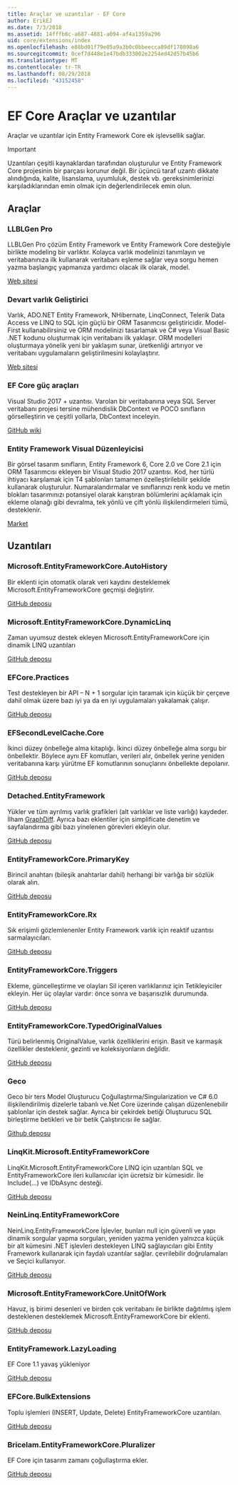 ```yaml
---
title: Araçlar ve uzantılar - EF Core
author: ErikEJ
ms.date: 7/3/2018
ms.assetid: 14fffb6c-a687-4881-a094-af4a1359a296
uid: core/extensions/index
ms.openlocfilehash: e88bd01f79e05a9a3b0c0bbeecca89df178098a6
ms.sourcegitcommit: 0cef7d448e1e47bdb333002e2254ed42d57b45b6
ms.translationtype: MT
ms.contentlocale: tr-TR
ms.lasthandoff: 08/29/2018
ms.locfileid: "43152458"
---
```

# <a name="ef-core-tools--extensions"></a>EF Core Araçlar ve uzantılar

Araçlar ve uzantılar için Entity Framework Core ek işlevsellik sağlar.

> [!IMPORTANT]  
> Uzantıları çeşitli kaynaklardan tarafından oluşturulur ve Entity Framework Core projesinin bir parçası korunur değil. Bir üçüncü taraf uzantı dikkate alındığında, kalite, lisanslama, uyumluluk, destek vb. gereksinimlerinizi karşıladıklarından emin olmak için değerlendirilecek emin olun.

## <a name="tools"></a>Araçlar

### <a name="llblgen-pro"></a>LLBLGen Pro

LLBLGen Pro çözüm Entity Framework ve Entity Framework Core desteğiyle birlikte modeling bir varlıktır. Kolayca varlık modelinizi tanımlayın ve veritabanınıza ilk kullanarak veritabanı eşleme sağlar veya sorgu hemen yazma başlangıç yapmanıza yardımcı olacak ilk olarak, model.

[Web sitesi](https://www.llblgen.com/)

### <a name="devart-entity-developer"></a>Devart varlık Geliştirici

Varlık, ADO.NET Entity Framework, NHibernate, LinqConnect, Telerik Data Access ve LINQ to SQL için güçlü bir ORM Tasarımcısı geliştiricidir. Model-First kullanabilirsiniz ve ORM modelinizi tasarlamak ve C# veya Visual Basic .NET kodunu oluşturmak için veritabanı ilk yaklaşır. ORM modelleri oluşturmaya yönelik yeni bir yaklaşım sunar, üretkenliği artırıyor ve veritabanı uygulamaların geliştirilmesini kolaylaştırır.

[Web sitesi](https://www.devart.com/entitydeveloper/)

### <a name="ef-core-power-tools"></a>EF Core güç araçları

Visual Studio 2017 + uzantısı. Varolan bir veritabanına veya SQL Server veritabanı projesi tersine mühendislik DbContext ve POCO sınıfların görselleştirin ve çeşitli yollarla, DbContext inceleyin.

[GitHub wiki](https://github.com/ErikEJ/SqlCeToolbox/wiki/EF-Core-Power-Tools)

### <a name="entity-framework-visual-editor"></a>Entity Framework Visual Düzenleyicisi

Bir görsel tasarım sınıfların, Entity Framework 6, Core 2.0 ve Core 2.1 için ORM Tasarımcısı ekleyen bir Visual Studio 2017 uzantısı. Kod, her türlü ihtiyacı karşılamak için T4 şablonları tamamen özelleştirilebilir şekilde kullanarak oluşturulur. Numaralandırmalar ve sınıflarınızı renk kodu ve metin blokları tasarımınızı potansiyel olarak karıştıran bölümlerini açıklamak için ekleme olanağı gibi devralma, tek yönlü ve çift yönlü ilişkilendirmeleri tümü, desteklenir.

[Market](https://marketplace.visualstudio.com/items?itemName=michaelsawczyn.EFDesigner)

## <a name="extensions"></a>Uzantıları

### <a name="microsoftentityframeworkcoreautohistory"></a>Microsoft.EntityFrameworkCore.AutoHistory

Bir eklenti için otomatik olarak veri kaydını desteklemek Microsoft.EntityFrameworkCore geçmişi değiştirir.

[GitHub deposu](https://github.com/Arch/AutoHistory/)

### <a name="microsoftentityframeworkcoredynamiclinq"></a>Microsoft.EntityFrameworkCore.DynamicLinq

Zaman uyumsuz destek ekleyen Microsoft.EntityFrameworkCore için dinamik LINQ uzantıları

 [GitHub deposu](https://github.com/StefH/System.Linq.Dynamic.Core/)

### <a name="efcorepractices"></a>EFCore.Practices

Test destekleyen bir API – N + 1 sorgular için taramak için küçük bir çerçeve dahil olmak üzere bazı iyi ya da en iyi uygulamaları yakalamak çalışır.

[GitHub deposu](https://github.com/riezebosch/efcore-practices/tree/master/src/EFCore.Practices/)

### <a name="efsecondlevelcachecore"></a>EFSecondLevelCache.Core

İkinci düzey önbelleğe alma kitaplığı. İkinci düzey önbelleğe alma sorgu bir önbellektir. Böylece aynı EF komutları, verileri alır, önbellek yerine yeniden veritabanına karşı yürütme EF komutlarının sonuçlarını önbellekte depolanır.

[GitHub deposu](https://github.com/VahidN/EFSecondLevelCache.Core/)

### <a name="detachedentityframework"></a>Detached.EntityFramework

Yükler ve tüm ayrılmış varlık grafikleri (alt varlıklar ve liste varlığı) kaydeder. İlham [GraphDiff](https://github.com/refactorthis/GraphDiff/). Ayrıca bazı eklentiler için simplificate denetim ve sayfalandırma gibi bazı yinelenen görevleri ekleyin olur.

[GitHub deposu](https://github.com/leonardoporro/Detached/)

### <a name="entityframeworkcoreprimarykey"></a>EntityFrameworkCore.PrimaryKey

Birincil anahtarı (bileşik anahtarlar dahil) herhangi bir varlığa bir sözlük olarak alın.

[GitHub deposu](https://github.com/NickStrupat/EntityFramework.PrimaryKey/)

### <a name="entityframeworkcorerx"></a>EntityFrameworkCore.Rx

Sık erişimli gözlemlenenler Entity Framework varlık için reaktif uzantısı sarmalayıcıları.

[GitHub deposu](https://github.com/NickStrupat/EntityFramework.Rx/)

### <a name="entityframeworkcoretriggers"></a>EntityFrameworkCore.Triggers

Ekleme, güncelleştirme ve olayları Sil içeren varlıklarınız için Tetikleyiciler ekleyin. Her üç olaylar vardır: önce sonra ve başarısızlık durumunda.

[GitHub deposu](https://github.com/NickStrupat/EntityFramework.Triggers/)

### <a name="entityframeworkcoretypedoriginalvalues"></a>EntityFrameworkCore.TypedOriginalValues

Türü belirlenmiş OriginalValue, varlık özelliklerini erişin. Basit ve karmaşık özellikler desteklenir, gezinti ve koleksiyonların değildir.

[GitHub deposu](https://github.com/NickStrupat/EntityFramework.TypedOriginalValues/)

### <a name="geco"></a>Geco

Geco bir ters Model Oluşturucu Çoğullaştırma/Singularization ve C# 6.0 ilişkilendirilmiş dizelerle tabanlı ve.Net Core üzerinde çalışan düzenlenebilir şablonlar için destek sağlar. Ayrıca bir çekirdek betiği Oluşturucu SQL birleştirme betikleri ve bir betik Çalıştırıcısı ile sağlar.

[Github deposu](https://github.com/iQuarc/Geco)

### <a name="linqkitmicrosoftentityframeworkcore"></a>LinqKit.Microsoft.EntityFrameworkCore

LinqKit.Microsoft.EntityFrameworkCore LINQ için uzantıları SQL ve EntityFrameworkCore ileri kullanıcılar için ücretsiz bir kümesidir. İle Include(...) ve IDbAsync desteği.

[GitHub deposu](https://github.com/scottksmith95/LINQKit/)

### <a name="neinlinqentityframeworkcore"></a>NeinLinq.EntityFrameworkCore

NeinLinq.EntityFrameworkCore İşlevler, bunları null için güvenli ve yapı dinamik sorgular yapma sorguları, yeniden yazma yeniden yalnızca küçük bir alt kümesini .NET işlevleri destekleyen LINQ sağlayıcıları gibi Entity Framework kullanarak için faydalı uzantılar sağlar. çevrilebilir doğrulamaları ve Seçici kullanıyor.

[GitHub deposu](https://github.com/axelheer/nein-linq/)

### <a name="microsoftentityframeworkcoreunitofwork"></a>Microsoft.EntityFrameworkCore.UnitOfWork

Havuz, iş birimi desenleri ve birden çok veritabanı ile birlikte dağıtılmış işlem desteklenen desteklemek Microsoft.EntityFrameworkCore bir eklenti.

[GitHub deposu](https://github.com/Arch/UnitOfWork/)

### <a name="entityframeworklazyloading"></a>EntityFramework.LazyLoading

EF Core 1.1 yavaş yükleniyor

[GitHub deposu](https://github.com/darxis/EntityFramework.LazyLoading)

### <a name="efcorebulkextensions"></a>EFCore.BulkExtensions

Toplu işlemleri (INSERT, Update, Delete) EntityFrameworkCore uzantıları.

[GitHub deposu](https://github.com/borisdj/EFCore.BulkExtensions)

### <a name="bricelamentityframeworkcorepluralizer"></a>Bricelam.EntityFrameworkCore.Pluralizer

EF Core için tasarım zamanı çoğullaştırma ekler.

[GitHub deposu](https://github.com/bricelam/EFCore.Pluralizer)
